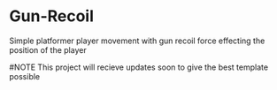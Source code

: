 # Gun-Recoil
Simple platformer player movement with gun recoil force effecting the position of the player

#NOTE
This project will recieve updates soon to give the best template possible
